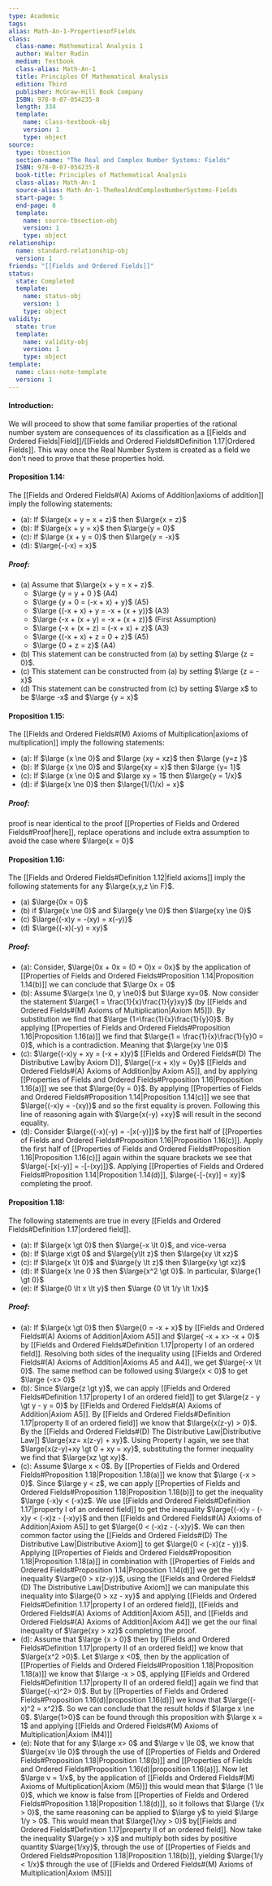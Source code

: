 ```yaml
---
type: Academic
tags: 
alias: Math-An-1-PropertiesofFields
class:
  class-name: Mathematical Analysis 1
  author: Walter Rudin
  medium: Textbook
  class-alias: Math-An-1
  title: Principles Of Mathematical Analysis
  edition: Third
  publisher: McGraw-Hill Book Company
  ISBN: 978-0-07-054235-8
  length: 334
  template:
    name: class-textbook-obj
    version: 1
    type: object
source:
  type: tbsection
  section-name: "The Real and Complex Number Systems: Fields"
  ISBN: 978-0-07-054235-8
  book-title: Principles of Mathematical Analysis
  class-alias: Math-An-1
  source-alias: Math-An-1-TheRealAndComplexNumberSystems-Fields
  start-page: 5
  end-page: 8
  template:
    name: source-tbsection-obj
    version: 1
    type: object
relationship:
  name: standard-relationship-obj
  version: 1
friends: "[[Fields and Ordered Fields]]"
status:
  state: Completed
  template:
    name: status-obj
    version: 1
    type: object
validity:
  state: true
  template:
    name: validity-obj
    version: 1
    type: object
template:
  name: class-note-template
  version: 1
---
```

#### Introduction:
We will proceed to show that some familiar properties of the rational number system are consequences of its classification as a [[Fields and Ordered Fields|Field]]/[[Fields and Ordered Fields#Definition 1.17|Ordered Fields]]. This way once the Real Number System is created as a field we don't need to prove that these properties hold.

#### Proposition 1.14:
The [[Fields and Ordered Fields#(A) Axioms of Addition|axioms of addition]] imply the following statements: 
- (a): If $\large{x + y = x + z}$ then $\large{x = z}$ 
- (b): If $\large{x + y = x}$ then $\large{y = 0}$
- (c): If $\large {x + y = 0}$ then $\large{y = -x}$ 
- (d): $\large{-(-x) = x}$ 
##### Proof:
- (a) Assume that $\large{x + y = x + z}$.
	- $\large {y = y + 0 }$ (A4)
	- $\large {y + 0 = (-x + x) + y}$ (A5)
	- $\large {(-x + x) + y = -x + (x + y)}$ (A3)
	- $\large {-x + (x + y) = -x + (x + z)}$ (First Assumption)
	- $\large {-x + (x + z) = (-x + x) + z}$ (A3)
	- $\large {(-x + x) + z = 0 + z}$ (A5)
	- $\large {0 + z = z}$ (A4)
- (b) This statement can be constructed from (a) by setting $\large {z = 0}$.
- (c) This statement can be constructed from (a) by setting $\large {z = -x}$ 
- (d) This statement can be constructed from (c) by setting $\large x$ to be $\large -x$ and $\large {y = x}$ 

#### Proposition 1.15:
The [[Fields and Ordered Fields#(M) Axioms of Multiplication|axioms of multiplication]] imply the following statements: 
- (a): If $\large {x \ne 0}$ and $\large {xy = xz}$ then $\large {y=z }$
- (b): If $\large {x \ne 0}$ and $\large{xy = x}$ then $\large {y= 1}$
- (c): If $\large {x \ne 0}$ and $\large xy = 1$ then $\large{y = 1/x}$ 
- (d): if $\large{x \ne 0}$ then $\large{1/(1/x) = x}$ 

##### Proof:
proof is near identical to the proof [[Properties of Fields and Ordered Fields#Proof|here]], replace operations and include extra assumption to avoid the case where $\large{x = 0}$ 

#### Proposition 1.16:
The [[Fields and Ordered Fields#Definition 1.12|field axioms]] imply the following statements for any $\large{x,y,z \in F}$.
- (a) $\large{0x = 0}$
- (b) if $\large{x \ne 0}$ and $\large{y \ne 0}$ then $\large{xy \ne 0}$
- (c) $\large{(-x)y = -(xy) = x(-y)}$
- (d) $\large{(-x)(-y) = xy}$

##### Proof: 
- (a): Consider, $\large{0x + 0x = (0 + 0)x = 0x}$ by the application of [[Properties of Fields and Ordered Fields#Proposition 1.14|Proposition 1.14(b)]] we can conclude that $\large 0x = 0$ 
- (b): Assume $\large{x \ne 0, y \ne0}$ but $\large xy=0$. Now consider the statement $\large{1 = \frac{1}{x}\frac{1}{y}xy}$ (by [[Fields and Ordered Fields#(M) Axioms of Multiplication|Axiom M5]]). By substitution we find that $\large {1=\frac{1}{x}\frac{1}{y}0}$. By applying [[Properties of Fields and Ordered Fields#Proposition 1.16|Proposition 1.16(a)]] we find that $\large{1 = \frac{1}{x}\frac{1}{y}0 = 0}$, which is a contradiction. Meaning that $\large{xy \ne 0}$
- (c): $\large{(-x)y + xy = (-x + x)y}$ [[Fields and Ordered Fields#(D) The Distributive Law|by Axiom D]], $\large{(-x + x)y = 0y}$ [[Fields and Ordered Fields#(A) Axioms of Addition|by Axiom A5]], and by applying [[Properties of Fields and Ordered Fields#Proposition 1.16|Proposition 1.16(a)]] we see that $\large{0y = 0}$. By applying [[Properties of Fields and Ordered Fields#Proposition 1.14|Proposition 1.14(c)]] we see that $\large{(-x)y = -(xy)}$ and so the first equality is proven. Following this line of reasoning again with $\large{x(-y) +xy}$ will result in the second equality. 
- (d): Consider $\large{(-x)(-y) = -[x(-y)]}$ by the first half of [[Properties of Fields and Ordered Fields#Proposition 1.16|Proposition 1.16(c)]]. Apply the first half of [[Properties of Fields and Ordered Fields#Proposition 1.16|Proposition 1.16(c)]] again within the square brackets we see that $\large{-[x(-y)] = -[-(xy)]}$. Applying [[Properties of Fields and Ordered Fields#Proposition 1.14|Proposition 1.14(d)]], $\large{-[-(xy)] = xy}$ completing the proof.

#### Proposition 1.18: 
The following statements are true in every [[Fields and Ordered Fields#Definition 1.17|ordered field]]. 
- (a): If $\large{x \gt 0}$ then $\large{-x \lt 0}$, and vice-versa
- (b): If $\large x\gt 0$ and $\large{y\lt z}$ then $\large{xy \lt xz}$ 
- (c): If $\large{x \lt 0}$ and $\large{y \lt z}$ then $\large{xy \gt xz}$ 
- (d): If $\large{x \ne 0 }$ then $\large{x^2 \gt 0}$. In particular, $\large{1 \gt 0}$ 
- (e): If $\large{0 \lt x \lt y}$ then $\large {0 \lt 1/y \lt 1/x}$ 

##### Proof:
- (a): If $\large{x \gt 0}$ then $\large{0 = -x + x}$ by [[Fields and Ordered Fields#(A) Axioms of Addition|Axiom A5]] and $\large{ -x + x> -x + 0}$ by [[Fields and Ordered Fields#Definition 1.17|property I of an ordered field]]. Resolving both sides of the inequality using [[Fields and Ordered Fields#(A) Axioms of Addition|Axioms A5 and A4]], we get $\large{-x \lt 0}$. The same method can be followed using $\large{x < 0}$ to get $\large {-x> 0}$
- (b): Since $\large{z \gt y}$, we can apply [[Fields and Ordered Fields#Definition 1.17|property I of an ordered field]] to get $\large{z - y \gt y - y = 0}$ by [[Fields and Ordered Fields#(A) Axioms of Addition|Axiom A5]]. By [[Fields and Ordered Fields#Definition 1.17|property II of an ordered field]] we know that $\large{x(z-y) > 0}$. By the [[Fields and Ordered Fields#(D) The Distributive Law|Distributive Law]] $\large{xz= x(z-y) + xy}$. Using Property I again, we see that $\large{x(z-y)+xy \gt 0 + xy = xy}$, substituting the former inequality we find that $\large{xz \gt xy}$.
- (c): Assume $\large x < 0$. By [[Properties of Fields and Ordered Fields#Proposition 1.18|Proposition 1.18(a)]] we know that $\large {-x > 0}$. Since $\large y < z$, we can apply [[Properties of Fields and Ordered Fields#Proposition 1.18|Proposition 1.18(b)]] to get the inequality $\large (-x)y < (-x)z$. We use [[Fields and Ordered Fields#Definition 1.17|property I of an ordered field]] to get the inequality $\large{(-x)y - (-x)y < (-x)z - (-x)y}$ and then [[Fields and Ordered Fields#(A) Axioms of Addition|Axiom A5]] to get $\large{0 < (-x)z - (-x)y}$. We can then common factor using the [[Fields and Ordered Fields#(D) The Distributive Law|Distributive Axiom]] to get $\large{0 < (-x)(z - y)}$. Applying  [[Properties of Fields and Ordered Fields#Proposition 1.18|Proposition 1.18(a)]] in combination with [[Properties of Fields and Ordered Fields#Proposition 1.14|Proposition 1.14(d)]] we get the inequality $\large{0 > x(z-y)}$, using the [[Fields and Ordered Fields#(D) The Distributive Law|Distributive Axiom]] we can manipulate this inequality into $\large{0 > xz - xy}$ and applying [[Fields and Ordered Fields#Definition 1.17|property I of an ordered field]], [[Fields and Ordered Fields#(A) Axioms of Addition|Axiom A5]], and [[Fields and Ordered Fields#(A) Axioms of Addition|Axiom A4]] we get the our final inequality of $\large{xy > xz}$ completing the proof.
- (d): Assume that $\large {x > 0}$ then by [[Fields and Ordered Fields#Definition 1.17|property II of an ordered field]] we know that $\large{x^2 >0}$. Let $\large x <0$, then by the application of [[Properties of Fields and Ordered Fields#Proposition 1.18|Proposition 1.18(a)]] we know that $\large -x > 0$, applying [[Fields and Ordered Fields#Definition 1.17|property II of an ordered field]] again we find that $\large{(-x)^2> 0}$. But by [[Properties of Fields and Ordered Fields#Proposition 1.16(d)|proposition 1.16(d)]] we know that $\large{(-x)^2 = x^2}$. So we can conclude that the result holds if $\large x \ne 0$. $\large{1>0}$ can be found through this proposition with $\large x = 1$ and applying [[Fields and Ordered Fields#(M) Axioms of Multiplication|Axiom (M4)]]
- (e): Note that for any $\large x> 0$ and $\large v \le 0$, we know that $\large{xv \le 0}$ through the use of [[Properties of Fields and Ordered Fields#Proposition 1.18|Proposition 1.18(b)]] and [[Properties of Fields and Ordered Fields#Proposition 1.16(d)|proposition 1.16(a)]]. Now let $\large v = 1/x$, by the application of [[Fields and Ordered Fields#(M) Axioms of Multiplication|Axiom (M5)]] this would mean that $\large {1 \le 0}$, which we know is false from [[Properties of Fields and Ordered Fields#Proposition 1.18|Proposition 1.18(d)]], so it follows that $\large {1/x > 0}$, the same reasoning can be applied to $\large y$ to yield $\large 1/y > 0$. This would mean that $\large{1/xy > 0}$ by[[Fields and Ordered Fields#Definition 1.17|property II of an ordered field]]. Now take the inequality $\large{y > x}$ and multiply both sides by positive quantity $\large{1/xy}$, through the use of [[Properties of Fields and Ordered Fields#Proposition 1.18|Proposition 1.18(b)]], yielding $\large{1/y < 1/x}$ through the use of [[Fields and Ordered Fields#(M) Axioms of Multiplication|Axiom (M5)]]